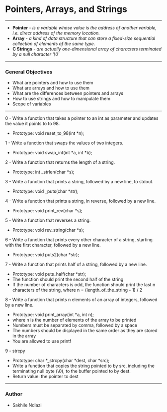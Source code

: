 # Pointers, Arrays, and Strings # 
------
* **Pointer** *- is a variable whose value is the address of another variable, i.e. direct address of the memory location.*
* **Array** *- a kind of data structure that can store a fixed-size sequential collection of elements of the same type.*
* **C Strings** *- are actually one-dimensional array of characters terminated by a null character '\0'*

------

### General Objectives ###
 * What are pointers and how to use them
 * What are arrays and how to use them
 * What are the differences between pointers and arrays
 * How to use strings and how to manipulate them
 * Scope of variables

------

0 - Write a function that takes a pointer to an int as parameter and updates the value it points to to 98.
 * Prototype: void reset_to_98(int *n);

1 - Write a function that swaps the values of two integers.
 * Prototype: void swap_int(int *a, int *b);

2 - Write a function that returns the length of a string.
 * Prototype: int _strlen(char *s);

3 - Write a function that prints a string, followed by a new line, to stdout.
 * Prototype: void _puts(char *str);

4 - Write a function that prints a string, in reverse, followed by a new line.
 * Prototype: void print_rev(char *s);

5 - Write a function that reverses a string.
 * Prototype: void rev_string(char *s);

6 - Write a function that prints every other character of a string, starting with the first character, followed by a new line.
 * Prototype: void puts2(char *str);

7 - Write a function that prints half of a string, followed by a new line.
 * Prototype: void puts_half(char *str);
 * The function should print the second half of the string
 * If the number of characters is odd, the function should print the last n characters of the string, where n = (length_of_the_string - 1) / 2

8 - Write a function that prints n elements of an array of integers, followed by a new line.
 * Prototype: void print_array(int *a, int n);
 * where n is the number of elements of the array to be printed
 * Numbers must be separated by comma, followed by a space
 * The numbers should be displayed in the same order as they are stored in the array
 * You are allowed to use printf

9 - strcpy
 * Prototype: char *_strcpy(char *dest, char *src);
 * Write a function that copies the string pointed to by src, including the terminating null byte (\0), to the buffer pointed to by dest.
 * Return value: the pointer to dest

------
### Author ###
* Sakhile Ndlazi
